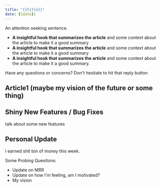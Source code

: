```yaml
---
title: "{{title}}"
date: {{date}}
---
```

An attention seeking sentence.
- **A insightful hook that summarizes the article** and some context about the article to make it a good summary 
- **A insightful hook that summarizes the article** and some context about the article to make it a good summary 
- **A insightful hook that summarizes the article** and some context about the article to make it a good summary.

Have any questions or concerns? Don't hesitate to hit that reply button

## Article1 (maybe my vision of the future or some thing)

## Shiny New Features / Bug Fixes
talk about some new features

## Personal Update
I earned shit ton of money this week. 

Some Probing Quesitons:
- Update on MRR
- Update on how I'm feeling, am I motivated?
- My vision 
